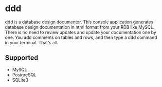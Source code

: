 ddd
===

ddd is a database design documentor. This console application generates database design documentation in html format from your RDB like MySQL. There is no need to review updates and update your documentation one by one. You add comments on tables and rows, and then type a ddd command in your terminal. That's all.


## Supported

* MySQL
* PostgreSQL
* SQLite3
